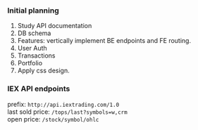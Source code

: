 ### Initial planning

1. Study API documentation
2. DB schema
3. Features: vertically implement BE endpoints and FE routing.
 1. User Auth
 2. Transactions
 3. Portfolio
4. Apply css design.

### IEX API endpoints
prefix: `http://api.iextrading.com/1.0`
</br>
last sold price: `/tops/last?symbols=w,crm`
</br>
open price: `/stock/symbol/ohlc`
